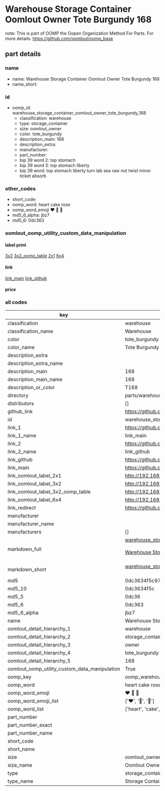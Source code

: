 # Warehouse Storage Container Oomlout Owner Tote Burgundy 168  

note: This is part of OOMP the Oopen Organization Method For Parts. For more details: https://github.com/oomlout/oomp_base

##  part details
  







### name
* name: Warehouse Storage Container Oomlout Owner Tote Burgundy 168
* name_short: 
### id
* oomp_id: warehouse_storage_container_oomlout_owner_tote_burgundy_168
  * classification: warehouse
  * type: storage_container
  * size: oomlout_owner
  * color: tote_burgundy
  * description_main: 168
  * description_extra: 
  * manufacturer: 
  * part_number: 
  * bip 39 word 2: top stomach
  * bip 39 word 3: top stomach liberty
  * bip 39 word: top stomach liberty turn lab sea raw nut twist minor ticket absorb

### other_codes
* short_code: 
* oomp_word: heart cake rose
* oomp_word_emoji :heart: :cake: :rose:
* md5_6_alpha: jbz7
* md5_6: 0dc363






### oomlout_oomp_utility_custom_data_manipulation
#### label print
[3x2](http://192.168.1.245:1112/?label=oomp%20jbz7)
[3x2_oomp_table](http://192.168.1.108:1112/?label=oomp%20jbz7)
[2x1](http://192.168.1.242:1112/?label=oomp%20jbz7)
[6x4](http://192.168.1.55:1112/?label=oomp%20jbz7)    

#### link

[link_main](https://github.com/oomlout/oomlout_oomp_version_1_messy/tree/main/parts/warehouse_storage_container_oomlout_owner_tote_burgundy_168) [link_github](https://github.com/oomlout/oomlout_oomp_version_1_messy/tree/main/parts/warehouse_storage_container_oomlout_owner_tote_burgundy_168)                             

#### price







### all codes 
| key | value |  
| --- | --- |  
| classification | warehouse |  
| classification_name | Warehouse |  
| color | tote_burgundy |  
| color_name | Tote Burgundy |  
| description_extra |  |  
| description_extra_name |  |  
| description_main | 168 |  
| description_main_name | 168 |  
| description_or_color | T168 |  
| directory | parts/warehouse_storage_container_oomlout_owner_tote_burgundy_168 |  
| distributors | [] |  
| github_link | https://github.com/oomlout/oomlout_oomp_part_src/tree/main/parts/warehouse_storage_container_oomlout_owner_tote_burgundy_168 |  
| id | warehouse_storage_container_oomlout_owner_tote_burgundy_168 |  
| link_1 | https://github.com/oomlout/oomlout_oomp_version_1_messy/tree/main/parts/warehouse_storage_container_oomlout_owner_tote_burgundy_168 |  
| link_1_name | link_main |  
| link_2 | https://github.com/oomlout/oomlout_oomp_version_1_messy/tree/main/parts/warehouse_storage_container_oomlout_owner_tote_burgundy_168 |  
| link_2_name | link_github |  
| link_github | https://github.com/oomlout/oomlout_oomp_version_1_messy/tree/main/parts/warehouse_storage_container_oomlout_owner_tote_burgundy_168 |  
| link_main | https://github.com/oomlout/oomlout_oomp_version_1_messy/tree/main/parts/warehouse_storage_container_oomlout_owner_tote_burgundy_168 |  
| link_oomlout_label_2x1 | http://192.168.1.242:1112/?label=oomp%20jbz7 |  
| link_oomlout_label_3x2 | http://192.168.1.245:1112/?label=oomp%20jbz7 |  
| link_oomlout_label_3x2_oomp_table | http://192.168.1.108:1112/?label=oomp%20jbz7 |  
| link_oomlout_label_6x4 | http://192.168.1.55:1112/?label=oomp%20jbz7 |  
| link_redirect | https://github.com/oomlout/oomlout_oomp_version_1_messy/tree/main/parts/warehouse_storage_container_oomlout_owner_tote_burgundy_168 |  
| manufacturer |  |  
| manufacturer_name |  |  
| manufacturers | [] |  
| markdown_full | [warehouse_storage_container_oomlout_owner_tote_burgundy_168](none)<br>[](none)<br>[Warehouse Storage Container Oomlout Owner Tote Burgundy 168](none)<br><br> |  
| markdown_short | [warehouse_storage_container_oomlout_owner_tote_burgundy_168](none)<br><br> |  
| md5 | 0dc3634f5c97b65307be0ead01f58f27 |  
| md5_10 | 0dc3634f5c |  
| md5_5 | 0dc36 |  
| md5_6 | 0dc363 |  
| md5_6_alpha | jbz7 |  
| name | Warehouse Storage Container Oomlout Owner Tote Burgundy 168 |  
| oomlout_detail_hierarchy_1 | warehouse |  
| oomlout_detail_hierarchy_2 | storage_container |  
| oomlout_detail_hierarchy_3 | owner |  
| oomlout_detail_hierarchy_4 | tote_burgundy |  
| oomlout_detail_hierarchy_5 | 168 |  
| oomlout_oomp_utility_custom_data_manipulation | True |  
| oomp_key | oomp_warehouse_storage_container_oomlout_owner_tote_burgundy_168 |  
| oomp_word | heart cake rose |  
| oomp_word_emoji | :heart: :cake: :rose: |  
| oomp_word_emoji_list | [':heart:', ':cake:', ':rose:'] |  
| oomp_word_list | ['heart', 'cake', 'rose'] |  
| part_number |  |  
| part_number_exact |  |  
| part_number_name |  |  
| short_code |  |  
| short_name |  |  
| size | oomlout_owner |  
| size_name | Oomlout Owner |  
| type | storage_container |  
| type_name | Storage Container |  
